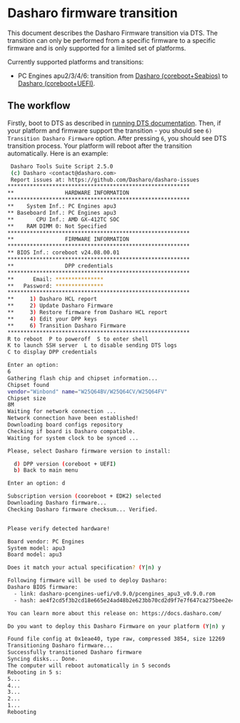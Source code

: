 # Dasharo firmware transition

This document describes the Dasharo Firmware transition via DTS. The transition can
only be performed from a specific firmware to a specific firmware and is only
supported for a limited set of platforms.

Currently supported platforms and transitions:

* PC Engines apu2/3/4/6: transition from [Dasharo
  (coreboot+Seabios)](../../variants/pc_engines/releases_seabios.md) to [Dasharo
  (coreboot+UEFI)](../../variants/pc_engines/releases_uefi.md).

## The workflow

Firstly, boot to DTS as described in [running DTS documentation](./running.md).
Then, if your platform and firmware support the transition - you should see
`6) Transition Dasharo Firmware` option. After pressing `6`, you should see DTS
transition process. Your platform will reboot after the transition
automatically. Here is an example:

```bash
 Dasharo Tools Suite Script 2.5.0
 (c) Dasharo <contact@dasharo.com>
 Report issues at: https://github.com/Dasharo/dasharo-issues
*********************************************************
**                HARDWARE INFORMATION
*********************************************************
**    System Inf.: PC Engines apu3
** Baseboard Inf.: PC Engines apu3
**       CPU Inf.: AMD GX-412TC SOC
**    RAM DIMM 0: Not Specified
*********************************************************
**                FIRMWARE INFORMATION
*********************************************************
** BIOS Inf.: coreboot v24.08.00.01
*********************************************************
**                DPP credentials
*********************************************************
**      Email: ***************
**   Password: ***************
*********************************************************
**     1) Dasharo HCL report
**     2) Update Dasharo Firmware
**     3) Restore firmware from Dasharo HCL report
**     4) Edit your DPP keys
**     6) Transition Dasharo Firmware
*********************************************************
R to reboot  P to poweroff  S to enter shell
K to launch SSH server  L to disable sending DTS logs
C to display DPP credentials

Enter an option:
6
Gathering flash chip and chipset information...
Chipset found
vendor="Winbond" name="W25Q64BV/W25Q64CV/W25Q64FV"
Chipset size
8M
Waiting for network connection ...
Network connection have been established!
Downloading board configs repository
Checking if board is Dasharo compatible.
Waiting for system clock to be synced ...

Please, select Dasharo firmware version to install:

  d) DPP version (coreboot + UEFI)
  b) Back to main menu

Enter an option: d

Subscription version (cooreboot + EDK2) selected
Downloading Dasharo firmware...
Checking Dasharo firmware checksum... Verified.


Please verify detected hardware!

Board vendor: PC Engines
System model: apu3
Board model: apu3

Does it match your actual specification? (Y|n) y

Following firmware will be used to deploy Dasharo:
Dasharo BIOS firmware:
  - link: dasharo-pcengines-uefi/v0.9.0/pcengines_apu3_v0.9.0.rom
  - hash: ae4f2cd5f3b2cd18e665e24ad48b2e623bb70cd2d9f7e7f647ca275bee2e4f21

You can learn more about this release on: https://docs.dasharo.com/

Do you want to deploy this Dasharo Firmware on your platform (Y|n) y

Found file config at 0x1eae40, type raw, compressed 3854, size 12269
Transitioning Dasharo firmware...
Successfully transitioned Dasharo firmware
Syncing disks... Done.
The computer will reboot automatically in 5 seconds
Rebooting in 5 s:
5...
4...
3...
2...
1...
Rebooting
```
